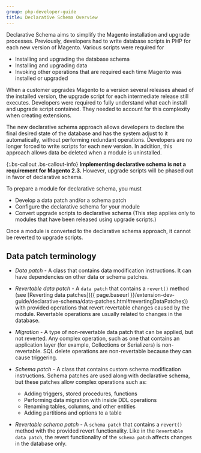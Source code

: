 ```yaml
---
group: php-developer-guide
title: Declarative Schema Overview
---
```


Declarative Schema aims to simplify the Magento installation and upgrade processes. Previously, developers had to write database scripts in PHP for each new version of Magento. Various scripts were required for

*  Installing and upgrading the database schema
*  Installing and upgrading data
*  Invoking other operations that are required each time Magento was installed or upgraded

When a customer upgrades Magento to a version several releases ahead of the installed version, the upgrade script for each intermediate release still executes. Developers were required to fully understand what each install and upgrade script contained. They needed to account for this complexity when creating extensions.

The new declarative schema approach allows developers to declare the final desired state of the database and has the system adjust to it automatically, without performing redundant operations. Developers are no longer forced to write scripts for each new version. In addition, this approach allows data be deleted when a module is uninstalled.

{:.bs-callout .bs-callout-info}
**Implementing declarative schema is not a requirement for Magento 2.3.** However, upgrade scripts will be phased out in favor of declarative schema.

To prepare a module for declarative schema, you must

*  Develop a data patch and/or a schema patch
*  Configure the declarative schema for your module
*  Convert upgrade scripts to declarative schema (This step applies only to modules that have been released using upgrade scripts.)

Once a module is converted to the declarative schema approach, it cannot be reverted to upgrade scripts.

## Data patch terminology

*  *Data patch* - A class that contains data modification instructions. It can have dependencies on other data or schema patches.

*  *Revertable data patch* - A `data patch` that contains a `revert()` method (see [Reverting data patches]({{ page.baseurl }}/extension-dev-guide/declarative-schema/data-patches.html#revertingDataPatches)) with provided operations that revert revertable changes caused by the module. Revertable operations are usually related to changes in the database.

*  *Migration* - A type of non-revertable data patch that can be applied, but not reverted. Any complex operation, such as one that contains an application layer (for example, Collections or Serializers) is non-revertable. SQL delete operations are non-revertable because they can cause triggering.

*  *Schema patch* - A class that contains custom schema modification instructions. Schema patches are used along with declarative schema, but these patches allow complex operations such as:

   *  Adding triggers, stored procedures, functions
   *  Performing data migration with inside DDL operations
   *  Renaming tables, columns, and other entities
   *  Adding partitions and options to a table

*  *Revertable schema patch* - A `schema patch` that contains a `revert()` method with the provided revert functionality. Like in the `Revertable data patch`, the revert functionality of the `schema patch` affects changes in the database only.
